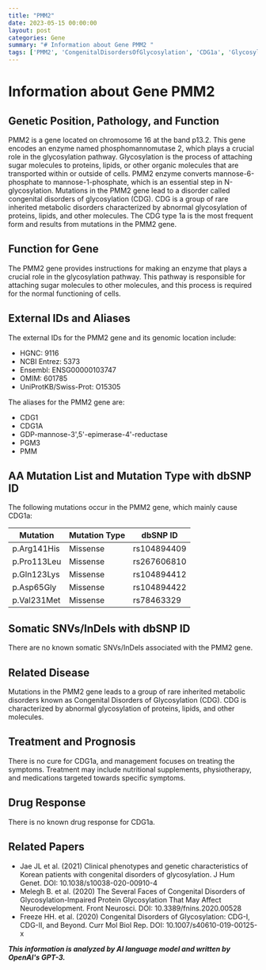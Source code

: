 ```yaml
---
title: "PMM2"
date: 2023-05-15 00:00:00
layout: post
categories: Gene
summary: "# Information about Gene PMM2 "
tags: ['PMM2', 'CongenitalDisordersOfGlycosylation', 'CDG1a', 'GlycosylationPathway', 'MissenseMutation', 'TreatmentManagement', 'GeneticCharacteristics', 'Neurodevelopment']
---
```


# Information about Gene PMM2 

## Genetic Position, Pathology, and Function

PMM2 is a gene located on chromosome 16 at the band p13.2. This gene encodes an enzyme named phosphomannomutase 2, which plays a crucial role in the glycosylation pathway. Glycosylation is the process of attaching sugar molecules to proteins, lipids, or other organic molecules that are transported within or outside of cells. PMM2 enzyme converts mannose-6-phosphate to mannose-1-phosphate, which is an essential step in N-glycosylation. Mutations in the PMM2 gene lead to a disorder called congenital disorders of glycosylation (CDG). CDG is a group of rare inherited metabolic disorders characterized by abnormal glycosylation of proteins, lipids, and other molecules. The CDG type 1a is the most frequent form and results from mutations in the PMM2 gene.

## Function for Gene

The PMM2 gene provides instructions for making an enzyme that plays a crucial role in the glycosylation pathway. This pathway is responsible for attaching sugar molecules to other molecules, and this process is required for the normal functioning of cells.

## External IDs and Aliases

The external IDs for the PMM2 gene and its genomic location include: 

- HGNC: 9116
- NCBI Entrez: 5373
- Ensembl: ENSG00000103747
- OMIM: 601785
- UniProtKB/Swiss-Prot: O15305

The aliases for the PMM2 gene are:

- CDG1
- CDG1A
- GDP-mannose-3',5'-epimerase-4'-reductase
- PGM3
- PMM

## AA Mutation List and Mutation Type with dbSNP ID

The following mutations occur in the PMM2 gene, which mainly cause CDG1a:

Mutation | Mutation Type | dbSNP ID
-------- | -------------| --------
p.Arg141His | Missense | rs104894409
p.Pro113Leu | Missense | rs267606810
p.Gln123Lys | Missense | rs104894412
p.Asp65Gly | Missense | rs104894422
p.Val231Met | Missense | rs78463329

## Somatic SNVs/InDels with dbSNP ID

There are no known somatic SNVs/InDels associated with the PMM2 gene.

## Related Disease

Mutations in the PMM2 gene leads to a group of rare inherited metabolic disorders known as Congenital Disorders of Glycosylation (CDG). CDG is characterized by abnormal glycosylation of proteins, lipids, and other molecules.

## Treatment and Prognosis

There is no cure for CDG1a, and management focuses on treating the symptoms. Treatment may include nutritional supplements, physiotherapy, and medications targeted towards specific symptoms.

## Drug Response

There is no known drug response for CDG1a.

## Related Papers

- Jae JL et al. (2021) Clinical phenotypes and genetic characteristics of Korean patients with congenital disorders of glycosylation. J Hum Genet. DOI: 10.1038/s10038-020-00910-4
- Melegh B. et al. (2020) The Several Faces of Congenital Disorders of Glycosylation-Impaired Protein Glycosylation That May Affect Neurodevelopment. Front Neurosci. DOI: 10.3389/fnins.2020.00528
- Freeze HH. et al. (2020) Congenital Disorders of Glycosylation: CDG-I, CDG-II, and Beyond. Curr Mol Biol Rep. DOI: 10.1007/s40610-019-00125-x

**_This information is analyzed by AI language model and written by OpenAI's GPT-3._**